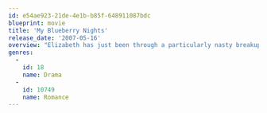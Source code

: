 ```yaml
---
id: e54ae923-21de-4e1b-b85f-648911087bdc
blueprint: movie
title: 'My Blueberry Nights'
release_date: '2007-05-16'
overview: "Elizabeth has just been through a particularly nasty breakup, and now she's ready to leave her friends and memories behind as she chases her dreams across the country. In order to support herself on her journey, Elizabeth picks up a series of waitress jobs along the way. As Elizabeth crosses paths with a series of lost souls."
genres:
  -
    id: 18
    name: Drama
  -
    id: 10749
    name: Romance
---
```

